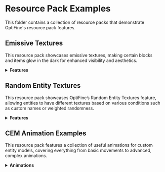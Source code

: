 # Resource Pack Examples

This folder contains a collection of resource packs that demonstrate OptiFine's resource pack features.

## Emissive Textures

This resource pack showcases emissive textures, making certain blocks and items glow in the dark for enhanced visibility and aesthetics.

<details>
  <summary><strong>Features</strong></summary>
  <ul>
    <li>Emissive diamond, emerald, and gold ore blocks</li>
    <li>Emissive slime block showing variable emissive brightness</li>
    <li>Zombie with glowing eyes</li>
    <li>Glowing diamond sword</li>
    <li>Glowing sentry emerald armor trim</li>
  </ul>
</details>

## Random Entity Textures

This resource pack showcases OptiFine’s Random Entity Textures feature, allowing entities to have different textures based on various conditions such as custom names or weighted randomness.

<details>
  <summary><strong>Features</strong></summary>
  <ul>
    <li>Cows use the default behaviour. With no properties file, they will show all the provided textures randomly</li>
    <li>Chickens receive unique textures based on their names. If no name is present, it will fall back to weighted randomness.</li>
    <li>Slimes have a unique texture in the jungle, bamboo jungle, and ocean biome. The texture also has a 10% chance to show up in a swamp biome.</li>
    <li>Endermen use NBT checks to change texture based on the block they are holding. When holding a grass block, they will change texture.</li>
  </ul>

  ### Chicken Name-Based Textures

  | Name Condition                  | Match Type       | Behavior                                        |
  |---------------------------------|------------------|-------------------------------------------------|
  | Cluckshroom                     | Case Sensitive   | Must be an exact match                          |
  | Amber Chicken                   | Case Insensitive | Uses `ipattern`                                 |
  | Bronzed                         | Case Insensitive | Uses `ipattern`, allows extra text before/after |
  | Gold Crested                    | Case Insensitive | Uses `iregex`, allows extra text before/after   |
  | Midnight / Midnight Chicken / 5 | Case Insensitive | Multiple name options using `iregex`            |
  | Skewbald / Skewbald Chicken / 6 | Case Insensitive | Multiple name options using `iregex`            |
  | Stormy / Stormy Chicken / 7     | Case Insensitive | Multiple name options using `iregex`            |
</details>

## CEM Animation Examples

This resource pack features a collection of useful animations for custom entity models, covering everything from basic movements to advanced, complex animations.

<details>
  <summary><strong>Animations</strong></summary>

  | Model Name               | Animation Description                                                                                                              | In-Game Effect                                                                                                   |
  |--------------------------|------------------------------------------------------------------------------------------------------------------------------------|------------------------------------------------------------------------------------------------------------------|
  | **spider.jem**           | Custom leg animations, not based on any existing legs.                                                                             | Three sets of legs with different swinging animations. First are normal, second move faster, third move further. |
  | **villager.jem**         | Custom head animation, not based on an existing head.                                                                              | The head looks around normally, but uses custom animations.                                                      |
  | **allay.jem**            | Limits values using min, max, or clamp.                                                                                            | Four swinging elements, one swings freely, two are limited in different directions, one is limited in both.      |
  | **zombie.jem**           | Stores a value and uses it across multiple animations (does not work for block entities).                                          | One sine wave is defined in the model, but it is used across three different elements in different ways.         |
  | **pig.jem**              | Creates a counter independent of time or age.                                                                                      | The pigs head spins constantly.                                                                                  |
  | **panda.jem**            | Uses custom counters to create smooth transitions with boolean values.                                                             | When the panda gets wet, its head takes smoothly rotates over a couple seconds to be upside down.                |
  | **husk.jem**             | Allows an entity to have randomized animation speeds, unique per instance.                                                         | Each husk's head wobbles side to side at different random speeds.                                                |
  | **cow.jem**              | Plays an animation when the player meets certain distance requirements.                                                            | One cube rotates when player is far away, one when medium distance, and one when close by.                       |
  | **creeper.jem**          | Makes a 2D plane always face perpendicular to the camera view, keeping 90-degree angles to the screen regardless of viewing angle. | The plane always looks like a perfect square pointed straight at your screen.                                    |
  | **skeleton.jem**         | Makes a cube face directly at the player's in-world position.                                                                      | The cube rotates to always look at your in world player model.                                                   |
  | **wither_skeleton.jem**  | Cancels the default death animation so mobs do not fall over when they die.                                                        | The wither skeleton remains standing upon death.                                                                 |
  | **piglin.jem**           | Cancels the default death animation and applies a new one.                                                                         | The piglin floats up into the air when it gets killed.                                                           |
  | **zombified_piglin.jem** | Snaps a model to the nearest in-game block.                                                                                        | The cube aligns precisely with the block grid, snapping to the next one instead of moving smoothly.              |
  | **armor_stand.jem**      | Plays an animation, waits a random amount of time, then repeats.                                                                   | The cube does a full rotation, then waits a random amount of time before doing another full rotation.            |

<details>